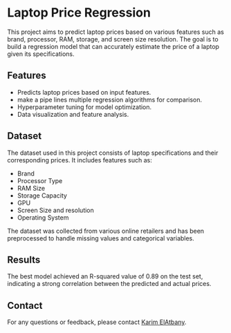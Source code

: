 # Laptop Price Regression
This project aims to predict laptop prices based on various features such as brand, processor, RAM, storage, and screen size resolution. The goal is to build a regression model that can accurately estimate the price of a laptop given its specifications.

## Features
- Predicts laptop prices based on input features.
- make a pipe lines multiple regression algorithms for comparison.
- Hyperparameter tuning for model optimization.
- Data visualization and feature analysis.

## Dataset
The dataset used in this project consists of laptop specifications and their corresponding prices. It includes features such as:

- Brand
- Processor Type
- RAM Size
- Storage Capacity
- GPU
- Screen Size and resolution
- Operating System

The dataset was collected from various online retailers and has been preprocessed to handle missing values and categorical variables.

## Results
The best model achieved an R-squared value of 0.89 on the test set, indicating a strong correlation between the predicted and actual prices.

## Contact
For any questions or feedback, please contact [Karim ElAtbany](karimnabel99@gmail.com).
